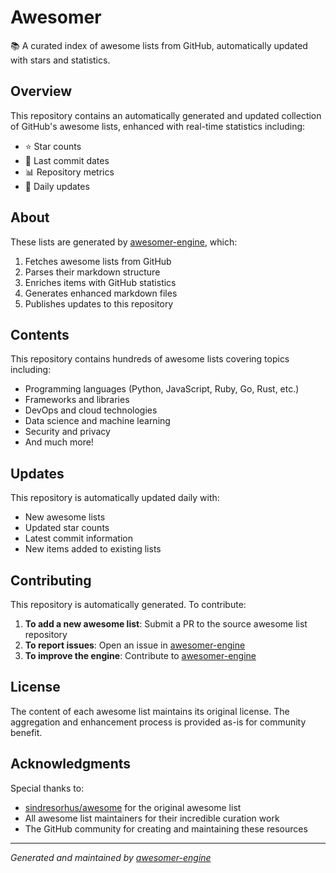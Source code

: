 # Awesomer

📚 A curated index of awesome lists from GitHub, automatically updated with stars and statistics.

## Overview

This repository contains an automatically generated and updated collection of GitHub's awesome lists, enhanced with real-time statistics including:

- ⭐ Star counts
- 📅 Last commit dates
- 📊 Repository metrics
- 🔄 Daily updates

## About

These lists are generated by [awesomer-engine](https://github.com/patrickclery/awesomer-engine), which:

1. Fetches awesome lists from GitHub
2. Parses their markdown structure
3. Enriches items with GitHub statistics
4. Generates enhanced markdown files
5. Publishes updates to this repository

## Contents

This repository contains hundreds of awesome lists covering topics including:

- Programming languages (Python, JavaScript, Ruby, Go, Rust, etc.)
- Frameworks and libraries
- DevOps and cloud technologies
- Data science and machine learning
- Security and privacy
- And much more!

## Updates

This repository is automatically updated daily with:
- New awesome lists
- Updated star counts
- Latest commit information
- New items added to existing lists

## Contributing

This repository is automatically generated. To contribute:

1. **To add a new awesome list**: Submit a PR to the source awesome list repository
2. **To report issues**: Open an issue in [awesomer-engine](https://github.com/patrickclery/awesomer-engine)
3. **To improve the engine**: Contribute to [awesomer-engine](https://github.com/patrickclery/awesomer-engine)

## License

The content of each awesome list maintains its original license. The aggregation and enhancement process is provided as-is for community benefit.

## Acknowledgments

Special thanks to:
- [sindresorhus/awesome](https://github.com/sindresorhus/awesome) for the original awesome list
- All awesome list maintainers for their incredible curation work
- The GitHub community for creating and maintaining these resources

---

*Generated and maintained by [awesomer-engine](https://github.com/patrickclery/awesomer-engine)*

